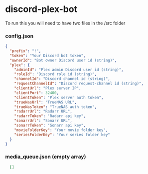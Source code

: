 # discord-plex-bot

To run this you will need to have two files in the /src folder

### config.json
```json
{
  "prefix": "!",
  "token": "Your Discord bot token",
  "ownerId": "Bot owner Discord user id (string)",
  "plex": {
    "adminId": "Plex admin Discord user id (string)",
    "roleId": "Discord role id (string)",
    "channelId": "Discord channel id (string)",
    "requestChannelId": "Discord request-channel id (string)",
    "clientUrl": "Plex server IP",
    "clientPort": 32400,
    "clientToken": "Plex server auth token",
    "trueNasUrl": "TrueNAS URL",
    "trueNasToken": "TrueNAS auth token",
    "radarrUrl": "Radarr URL",
    "radarrToken": "Radarr api key",
    "sonarrUrl": "Sonarr URL",
    "sonarrToken": "Sonarr api key",
    "movieFolderKey": "Your movie folder key",
    "seriesFolderKey": "Your series folder key"
  }
}
```

### media_queue.json (empty array)
```json
  []
```
